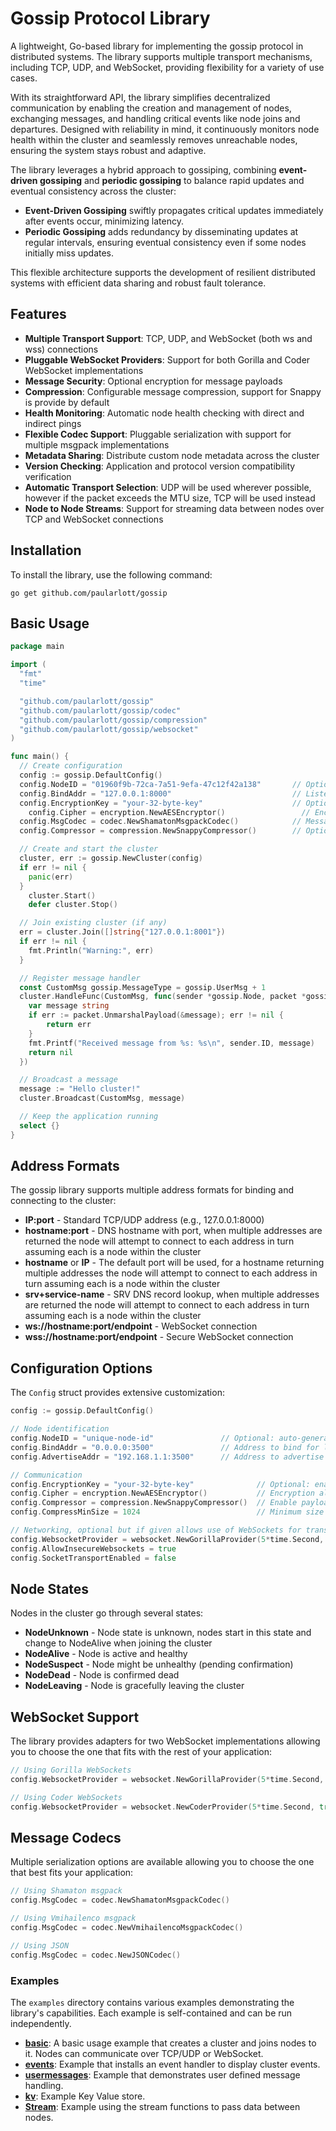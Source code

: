 # Gossip Protocol Library

A lightweight, Go-based library for implementing the gossip protocol in distributed systems. The library supports multiple transport mechanisms, including TCP, UDP, and WebSocket, providing flexibility for a variety of use cases.

With its straightforward API, the library simplifies decentralized communication by enabling the creation and management of nodes, exchanging messages, and handling critical events like node joins and departures. Designed with reliability in mind, it continuously monitors node health within the cluster and seamlessly removes unreachable nodes, ensuring the system stays robust and adaptive.

The library leverages a hybrid approach to gossiping, combining **event-driven gossiping** and **periodic gossiping** to balance rapid updates and eventual consistency across the cluster:

- **Event-Driven Gossiping** swiftly propagates critical updates immediately after events occur, minimizing latency.
- **Periodic Gossiping** adds redundancy by disseminating updates at regular intervals, ensuring eventual consistency even if some nodes initially miss updates.

This flexible architecture supports the development of resilient distributed systems with efficient data sharing and robust fault tolerance.

## Features

- **Multiple Transport Support**: TCP, UDP, and WebSocket (both ws and wss) connections
- **Pluggable WebSocket Providers**: Support for both Gorilla and Coder WebSocket implementations
- **Message Security**: Optional encryption for message payloads
- **Compression**: Configurable message compression, support for Snappy is provide by default
- **Health Monitoring**: Automatic node health checking with direct and indirect pings
- **Flexible Codec Support**: Pluggable serialization with support for multiple msgpack implementations
- **Metadata Sharing**: Distribute custom node metadata across the cluster
- **Version Checking**: Application and protocol version compatibility verification
- **Automatic Transport Selection**: UDP will be used wherever possible, however if the packet exceeds the MTU size, TCP will be used instead
- **Node to Node Streams**: Support for streaming data between nodes over TCP and WebSocket connections

## Installation

To install the library, use the following command:

```shell
go get github.com/paularlott/gossip
```

## Basic Usage

```go
package main

import (
  "fmt"
  "time"

  "github.com/paularlott/gossip"
  "github.com/paularlott/gossip/codec"
  "github.com/paularlott/gossip/compression"
  "github.com/paularlott/gossip/websocket"
)

func main() {
  // Create configuration
  config := gossip.DefaultConfig()
  config.NodeID = "01960f9b-72ca-7a51-9efa-47c12f42a138"       // Optional: auto-generated if not specified
  config.BindAddr = "127.0.0.1:8000"                           // Listen on TCP and UDP
  config.EncryptionKey = "your-32-byte-key"                    // Optional: enables encryption
	config.Cipher = encryption.NewAESEncryptor()                 // Encryption algorithm
  config.MsgCodec = codec.NewShamatonMsgpackCodec()            // Message serialization
  config.Compressor = compression.NewSnappyCompressor()        // Optional: enables compression

  // Create and start the cluster
  cluster, err := gossip.NewCluster(config)
  if err != nil {
    panic(err)
  }
	cluster.Start()
	defer cluster.Stop()

  // Join existing cluster (if any)
  err = cluster.Join([]string{"127.0.0.1:8001"})
  if err != nil {
    fmt.Println("Warning:", err)
  }

  // Register message handler
  const CustomMsg gossip.MessageType = gossip.UserMsg + 1
  cluster.HandleFunc(CustomMsg, func(sender *gossip.Node, packet *gossip.Packet) error {
    var message string
    if err := packet.UnmarshalPayload(&message); err != nil {
        return err
    }
    fmt.Printf("Received message from %s: %s\n", sender.ID, message)
    return nil
  })

  // Broadcast a message
  message := "Hello cluster!"
  cluster.Broadcast(CustomMsg, message)

  // Keep the application running
  select {}
}
```

## Address Formats

The gossip library supports multiple address formats for binding and connecting to the cluster:

- **IP:port** - Standard TCP/UDP address (e.g., 127.0.0.1:8000)
- **hostname:port** - DNS hostname with port, when multiple addresses are returned the node will attempt to connect to each address in turn assuming each is a node within the cluster
- **hostname** or **IP** - The default port will be used, for a hostname returning multiple addresses the node will attempt to connect to each address in turn assuming each is a node within the cluster
- **srv+service-name** - SRV DNS record lookup, when multiple addresses are returned the node will attempt to connect to each address in turn assuming each is a node within the cluster
- **ws://hostname:port/endpoint** - WebSocket connection
- **wss://hostname:port/endpoint** - Secure WebSocket connection

## Configuration Options

The `Config` struct provides extensive customization:

```go
config := gossip.DefaultConfig()

// Node identification
config.NodeID = "unique-node-id"               // Optional: auto-generated if not provided
config.BindAddr = "0.0.0.0:3500"               // Address to bind for listening
config.AdvertiseAddr = "192.168.1.1:3500"      // Address to advertise to peers (optional)

// Communication
config.EncryptionKey = "your-32-byte-key"              // Optional: enables encryption
config.Cipher = encryption.NewAESEncryptor()           // Encryption algorithm
config.Compressor = compression.NewSnappyCompressor()  // Enable payload compression using the provided compressor
config.CompressMinSize = 1024                          // Minimum size of a packet that will be considered for compression

// Networking, optional but if given allows use of WebSockets for transport and disables TCP/UDP
config.WebsocketProvider = websocket.NewGorillaProvider(5*time.Second, true, "")
config.AllowInsecureWebsockets = true
config.SocketTransportEnabled = false
```

## Node States

Nodes in the cluster go through several states:

- **NodeUnknown** - Node state is unknown, nodes start in this state and change to NodeAlive when joining the cluster
- **NodeAlive** - Node is active and healthy
- **NodeSuspect** - Node might be unhealthy (pending confirmation)
- **NodeDead** - Node is confirmed dead
- **NodeLeaving** - Node is gracefully leaving the cluster

## WebSocket Support

The library provides adapters for two WebSocket implementations allowing you to choose the one that fits with the rest of your application:

```go
// Using Gorilla WebSockets
config.WebsocketProvider = websocket.NewGorillaProvider(5*time.Second, true, "")

// Using Coder WebSockets
config.WebsocketProvider = websocket.NewCoderProvider(5*time.Second, true, "")
```

## Message Codecs

Multiple serialization options are available allowing you to choose the one that best fits your application:

```go
// Using Shamaton msgpack
config.MsgCodec = codec.NewShamatonMsgpackCodec()

// Using Vmihailenco msgpack
config.MsgCodec = codec.NewVmihailencoMsgpackCodec()

// Using JSON
config.MsgCodec = codec.NewJSONCodec()
```

### Examples

The `examples` directory contains various examples demonstrating the library's capabilities. Each example is self-contained and can be run independently.

- **[basic](examples/basic)**: A basic usage example that creates a cluster and joins nodes to it. Nodes can communicate over TCP/UDP or WebSocket.
- **[events](examples/events)**: Example that installs an event handler to display cluster events.
- **[usermessages](examples/usermessages)**: Example that demonstrates user defined message handling.
- **[kv](examples/kv)**: Example Key Value store.
- **[Stream](examples/stream)**: Example using the stream functions to pass data between nodes.
